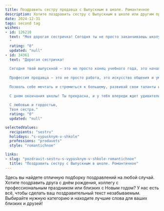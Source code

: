 ```yaml
---
title: Поздравить сестру продавца с Выпускным в школе. Романтичное
description: Хотите поздравить сестру с Выпускным в школе или другим праздником? Наш ИИ создаст незабываемое поздравление, а вы обязательно выделитесь среди других.  
date: 2024-12-31
tags: second tag
wishes:
- id: 126218
  text: "Моя дорогая сестричка! Сегодня ты не просто заканчиваешь школу, сегодня распускается твой прекрасный,  цветок, готовый расправить лепестки и наполнить мир своим ароматом.  Твой путь в профессии продавца — это  начало  сказки, где ты будешь дарить радость и тепло, очаровывая покупателей своей улыбкой и умением находить подход к каждому. Пусть каждый день будет наполнен  яркими моментами,  а успех станет твоим верным спутником.  Я бесконечно горжусь тобой и желаю тебе  счастья, любви и исполнения всех твоих самых заветных желаний!
  "
  rating: "0"
  updated: "null"
- id: 34361
  text: "Дорогая сестричка!
  
  Сегодня твой выпускной — это не просто конец учебного года, это начало удивительного путешествия в мир взрослой жизни. Ты, как цветок, распустившийся на самом ярком солнце, готова к новым свершениям, новым вершинам и новым мечтам.
  
  Профессия продавца — это не просто работа, это искусство общения и умение дарить радость другим. Я верю, что с твоей искренней улыбкой и чудесным обаянием ты сможешь покорить сердца людей и сделать каждый день чуточку ярче.
  
  Позволь себе мечтать и стремиться к большему, развивай свои таланты и оставайся такой же удивительной, какой ты есть. Пусть каждое новое утро приносит вдохновение, а каждый день будет полон интересных встреч и возможностей.
  
  С днем окончания школы! Ты прекрасна, и у тебя впереди ждет удивительное будущее!
  
  С любовью и гордостью,
  Твоя сестра."
  rating: "0"
  updated: "null"

selectedValues:
  recipients: "sestru"
  holidays: "s-vypusknym-v-shkole"
  professions: "prodavets"
  style: "romantichnoe"

links:
- slug: "pozdravit-sestru-s-vypusknym-v-shkole-romantichnoe"
  title: "Поздравить сестру с Выпускным в школе. Романтичное"
---
```


Здесь вы найдете отличную подборку поздравлений на любой случай.
Хотите поздравить друга с днём рождения, коллегу с профессиональным праздником или близких с Новым годом? У нас есть всё, чтобы сделать ваш поздравительный текст незабываемым. Выбирайте нужную категорию и находите лучшие слова для ваших близких и друзей!
